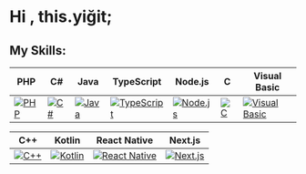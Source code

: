 # Hi , this.yiğit;

## My Skills:

| PHP            | C#             | Java           | TypeScript     | Node.js        | C              | Visual Basic   |
| -------------- | -------------- | -------------- | -------------- | -------------- | -------------- | -------------- |
| [![PHP](https://img.shields.io/badge/-PHP-777BB4?style=for-the-badge&logo=php&logoColor=white)](https://www.php.net/) | [![C#](https://img.shields.io/badge/-C%23-239120?style=for-the-badge&logo=c-sharp)](https://docs.microsoft.com/en-us/dotnet/csharp/) | [![Java](https://img.shields.io/badge/-Java-007396?style=for-the-badge&logo=java)](https://www.java.com) | [![TypeScript](https://img.shields.io/badge/-TypeScript-3178C6?style=for-the-badge&logo=typescript&logoColor=white)](https://www.typescriptlang.org/) | [![Node.js](https://img.shields.io/badge/-Node.js-339933?style=for-the-badge&logo=node.js&logoColor=white)](https://nodejs.org/) | [![C](https://img.shields.io/badge/-C-A8B9CC?style=for-the-badge&logo=c&logoColor=black)](https://en.cppreference.com/w/c/language) | [![Visual Basic](https://img.shields.io/badge/-Visual_Basic-9457A1?style=for-the-badge&logo=visual-studio&logoColor=white)](https://docs.microsoft.com/en-us/dotnet/visual-basic/)

| C++            | Kotlin         | React Native   | Next.js        |
| -------------- | -------------- | -------------- | -------------- |
| [![C++](https://img.shields.io/badge/-C++-00599C?style=for-the-badge&logo=cplusplus&logoColor=white)](https://www.cplusplus.com/) | [![Kotlin](https://img.shields.io/badge/-Kotlin-0095D5?style=for-the-badge&logo=kotlin&logoColor=white)](https://kotlinlang.org/) | [![React Native](https://img.shields.io/badge/-React_Native-61DAFB?style=for-the-badge&logo=react&logoColor=white)](https://reactnative.dev/) | [![Next.js](https://img.shields.io/badge/-Next.js-000000?style=for-the-badge&logo=next.js&logoColor=white)](https://nextjs.org/)
